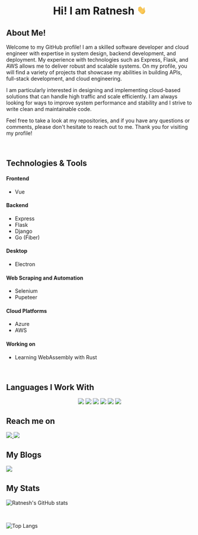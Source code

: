 <h1 align="center"> 
Hi! I am Ratnesh 
<img src="./static/wave.gif" width=25px /> 
</h1>


## About Me!

Welcome to my GitHub profile! I am a skilled software developer and cloud engineer with expertise in system design, backend development, and deployment. My experience with technologies such as Express, Flask, and AWS allows me to deliver robust and scalable systems. On my profile, you will find a variety of projects that showcase my abilities in building APIs, full-stack development, and cloud engineering.

I am particularly interested in designing and implementing cloud-based solutions that can handle high traffic and scale efficiently. I am always looking for ways to improve system performance and stability and I strive to write clean and maintainable code.

Feel free to take a look at my repositories, and if you have any questions or comments, please don't hesitate to reach out to me. Thank you for visiting my profile!

<br>

## Technologies & Tools

#### Frontend
- Vue

#### Backend
- Express
- Flask
- Django
- Go (Fiber)

#### Desktop
- Electron

#### Web Scraping and Automation
- Selenium
- Pupeteer

#### Cloud Platforms
- Azure
- AWS

#### Working on
- Learning WebAssembly with Rust

<br>

## Languages I Work With


<p align="center">
    <img src="https://img.shields.io/badge/c++-%2300599C.svg?style=for-the-badge&logo=c%2B%2B&logoColor=white">
    <img src="https://img.shields.io/badge/python%20-%2314354C.svg?&style=for-the-badge&logo=python&logoColor=white">
    <img src="https://img.shields.io/badge/java-%23ED8B00.svg?style=for-the-badge&logo=java&logoColor=white">
    <img src="https://img.shields.io/badge/javascript%20-%23F7DF1E.svg?&style=for-the-badge&logo=javascript&logoColor=white">
    <img src="https://img.shields.io/badge/go-%2300ADD8.svg?style=for-the-badge&logo=go&logoColor=white">
    <img src="https://img.shields.io/badge/rust-%23000000.svg?style=for-the-badge&logo=rust&logoColor=white">
</p>

## Reach me on

<a href="https://www.linkedin.com/in/ratnesh-jain/">
<img src="https://img.shields.io/badge/LinkedIn-0077B5?style=for-the-badge&logo=linkedin&logoColor=white" />
</a>

<a href="https://github.com/ratneshjain40">
<img src="https://img.shields.io/badge/GitHub-100000?style=for-the-badge&logo=github&logoColor=white" />
</a>

<br>

## My Blogs

<a href="https://dev.to/ratneshjain40">
<img src="https://img.shields.io/badge/dev.to-0A0A0A?style=for-the-badge&logo=dev.to&logoColor=white" />
</a>

<br>

## My Stats

![Ratnesh's GitHub stats](https://github-readme-stats.vercel.app/api?username=ratneshjain40&show_icons=true)

<br>

![Top Langs](https://github-readme-stats.vercel.app/api/top-langs/?username=ratneshjain40&layout=compact)
